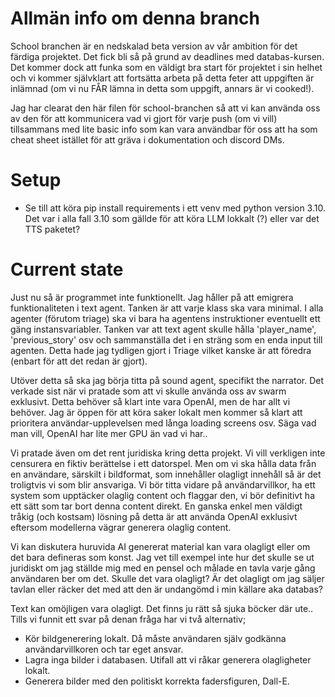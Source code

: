 # Allmän info om denna branch
School branchen är en nedskalad beta version av vår ambition för det färdiga projektet.
Det fick bli så på grund av deadlines med databas-kursen.
Det kommer dock att funka som en väldigt bra start för projektet i sin helhet och vi kommer självklart att fortsätta arbeta på detta feter att uppgiften är inlämnad (om vi nu FÅR lämna in detta som uppgift, annars är vi cooked!).

Jag har clearat den här filen för school-branchen så att vi kan använda oss av den för att kommunicera vad vi gjort för varje push (om vi vill) tillsammans med lite basic info som kan vara användbar för oss att ha som cheat sheet istället för att gräva i dokumentation och discord DMs.

# Setup
- Se till att köra pip install requirements i ett venv med python version 3.10.
Det var i alla fall 3.10 som gällde för att köra LLM lokkalt (?) eller var det TTS paketet?

# Current state
Just nu så är programmet inte funktionellt.
Jag håller på att emigrera funktionaliteten i text agent.
Tanken är att varje klass ska vara minimal.
I alla agenter (förutom triage) ska vi bara ha agentens instruktioner eventuellt ett gäng instansvariabler.
Tanken var att text agent skulle hålla 'player_name', 'previous_story' osv och sammanställa det i en sträng som en enda input till agenten.
Detta hade jag tydligen gjort i Triage vilket kanske är att föredra (enbart för att det redan är gjort).

Utöver detta så ska jag börja titta på sound agent, specifikt the narrator.
Det verkade sist när vi pratade som att vi skulle använda oss av swarm exklusivt.
Detta behöver så klart inte vara OpenAI, men de har allt vi behöver.
Jag är öppen för att köra saker lokalt men kommer så klart att prioritera användar-upplevelsen med långa loading screens osv.
Säga vad man vill, OpenAI har lite mer GPU än vad vi har..

Vi pratade även om det rent juridiska kring detta projekt.
Vi vill verkligen inte censurera en fiktiv berättelse i ett datorspel.
Men om vi ska hålla data från en användare, särskilt i bildformat, som innehåller olagligt innehåll så är det troligtvis vi som blir ansvariga.
Vi bör titta vidare på användarvillkor, ha ett system som upptäcker olaglig content och flaggar den, vi bör definitivt ha ett sätt som tar bort denna content direkt.
En ganska enkel men väldigt tråkig (och kostsam) lösning på detta är att använda OpenAI exklusivt eftersom modellerna vägrar generera olaglig content.

Vi kan diskutera huruvida AI genererat material kan vara olagligt eller om det bara defineras som konst. Jag vet till exempel inte hur det skulle se ut juridiskt om jag ställde mig med en pensel och målade en tavla varje gång användaren ber om det. Skulle det vara olagligt? Är det olagligt om jag säljer tavlan eller räcker det med att den är undangömd i min källare aka databas?

Text kan omöjligen vara olagligt. Det finns ju rätt så sjuka böcker där ute..
Tills vi funnit ett svar på denan fråga har vi två alternativ;

- Kör bildgenerering lokalt. Då måste användaren själv godkänna användarvillkoren och tar eget ansvar.
- Lagra inga bilder i databasen. Utifall att vi råkar generera olagligheter lokalt.
- Generera bilder med den politiskt korrekta fadersfiguren, Dall-E.
